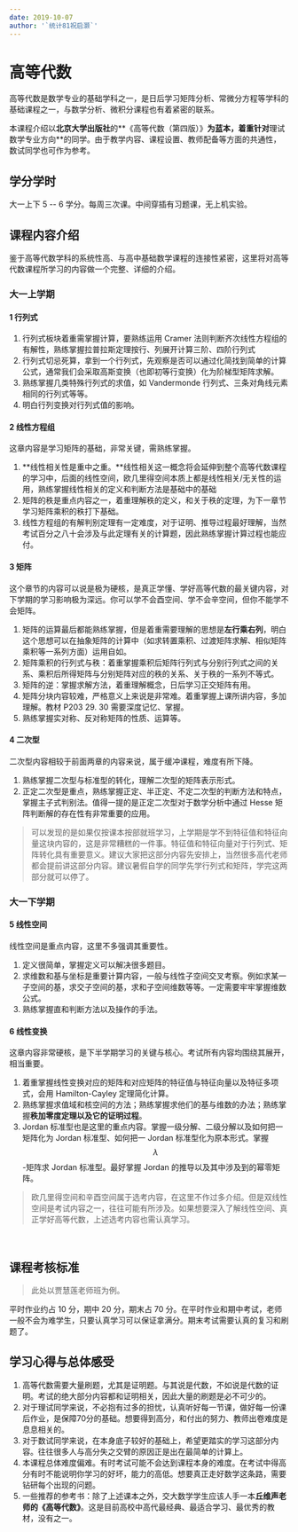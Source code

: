 ```yaml
---
date: 2019-10-07
author: '`统计81祝启灏`'
---
```


# 高等代数

高等代数是数学专业的基础学科之一，是日后学习矩阵分析、常微分方程等学科的基础课程之一，与数学分析、微积分课程也有着紧密的联系。

本课程介绍以**北京大学出版社**的**《高等代数（第四版）》**为蓝本，着重针对**理试数学专业方向**的同学。由于教学内容、课程设置、教师配备等方面的共通性，数试同学也可作为参考。

## 学分学时

大一上下 5 -- 6 学分。每周三次课。中间穿插有习题课，无上机实验。

## 课程内容介绍

鉴于高等代数学科的系统性高、与高中基础数学课程的连接性紧密，这里将对高等代数课程所学习的内容做一个完整、详细的介绍。

### 大一上学期

#### 1 行列式

1. 行列式板块着重需掌握计算，要熟练运用 Cramer 法则判断齐次线性方程组的有解性，熟练掌握拉普拉斯定理按行、列展开计算三阶、四阶行列式
2. 行列式切忌死算，拿到一个行列式，先观察是否可以通过化简找到简单的计算公式，通常我们会采取高斯变换（也即初等行变换）化为阶梯型矩阵求解。
3. 熟练掌握几类特殊行列式的求值，如 Vandermonde 行列式、三条对角线元素相同的行列式等等。
4. 明白行列变换对行列式值的影响。

#### 2 线性方程组

这章内容是学习矩阵的基础，非常关键，需熟练掌握。

1. **线性相关性是重中之重。**线性相关这一概念将会延伸到整个高等代数课程的学习中，后面的线性空间，欧几里得空间本质上都是线性相关/无关性的运用，熟练掌握线性相关的定义和判断方法是基础中的基础
2. 矩阵的秩是重点内容之一，着重理解秩的定义，和关于秩的定理，为下一章节学习矩阵乘积的秩打下基础。
3. 线性方程组的有解判别定理有一定难度，对于证明、推导过程最好理解，当然考试百分之八十会涉及与此定理有关的计算题，因此熟练掌握计算过程也能应付。

#### 3 矩阵

这个章节的内容可以说是极为硬核，是真正学懂、学好高等代数的最关键内容，对下学期的学习影响极为深远。你可以学不会酉空间、学不会辛空间，但你不能学不会矩阵。

1. 矩阵的运算最后都能熟练掌握，但是着重需要理解的思想是**左行乘右列**，明白这个思想可以在抽象矩阵的计算中（如求转置乘积、过渡矩阵求解、相似矩阵乘积等一系列方面）运用自如。
2. 矩阵乘积的行列式与秩：着重掌握乘积后矩阵行列式与分别行列式之间的关系、乘积后所得矩阵与分别矩阵对应的秩的关系、关于秩的一系列不等式。
3. 矩阵的逆：掌握求解方法，着重理解概念，日后学习正交矩阵有用。
4. 矩阵分块内容较难，严格意义上来说是非常难。着重掌握上课所讲内容，多加理解。教材 P203 29. 30 需要深度记忆、掌握。
5. 熟练掌握实对称、反对称矩阵的性质、运算等。

#### 4 二次型

二次型内容相较于前面两章的内容来说，属于缓冲课程，难度有所下降。

1. 熟练掌握二次型与标准型的转化，理解二次型的矩阵表示形式。
2. 正定二次型是重点，熟练掌握正定、半正定、不定二次型的判断方法和特点，掌握主子式判别法。值得一提的是正定二次型对于数学分析中通过 Hesse 矩阵判断解的存在性有非常重要的应用。
 
> 可以发现的是如果仅按课本按部就班学习，上学期是学不到特征值和特征向量这块内容的，这是非常糟糕的一件事。特征值和特征向量对于行列式、矩阵转化具有重要意义。建议大家把这部分内容先安排上，当然很多高代老师都会提前讲这部分内容。建议暑假自学的同学先学行列式和矩阵，学完这两部分就可以停了。

### 大一下学期

#### 5 线性空间

线性空间是重点内容，这里不多强调其重要性。

1. 定义很简单，掌握定义可以解决很多题目。
2. 求维数和基与坐标是重要计算内容，一般与线性子空间交叉考察。例如求某一子空间的基，求交子空间的基，求和子空间维数等等。一定需要牢牢掌握维数公式。
3. 熟练掌握直和判断方法以及操作的手法。

#### 6 线性变换

这章内容非常硬核，是下半学期学习的关键与核心。考试所有内容均围绕其展开，相当重要。

1. 着重掌握线性变换对应的矩阵和对应矩阵的特征值与特征向量以及特征多项式，会用 Hamilton-Cayley 定理简化计算。
2. 熟练掌握求值域和核空间的方法；熟练掌握求他们的基与维数的办法；熟练掌握**秩加零度定理以及它的证明过程**。
3. Jordan 标准型也是这里的重点内容。掌握一级分解、二级分解以及如何把一矩阵化为 Jordan 标准型、如何把一 Jordan 标准型化为原本形式。掌握 $$λ$$-矩阵求 Jordan 标准型。最好掌握 Jordan 的推导以及其中涉及到的幂零矩阵。
 
> 欧几里得空间和辛酉空间属于选考内容，在这里不作过多介绍。但是双线性空间是考试内容之一，往往可能有所涉及。如果想要深入了解线性空间、真正学好高等代数，上述选考内容也需认真学习。

 

## 课程考核标准

> 此处以贾慧莲老师班为例。

平时作业约占 10 分，期中 20 分，期末占 70 分。在平时作业和期中考试，老师一般不会为难学生，只要认真学习可以保证拿满分。期末考试需要认真的复习和刷题了。

## 学习心得与总体感受

1. 高等代数需要大量刷题，尤其是证明题。与其说是代数，不如说是代数的证明。考试的绝大部分内容都和证明相关，因此大量的刷题是必不可少的。
2. 对于理试同学来说，不必抱有过多的担忧，认真听好每一节课，做好每一份课后作业，是保障70分的基础。想要得到高分，和付出的努力、教师出卷难度是息息相关的。
3. 对于数试同学来说，在本身底子较好的基础上，希望更踏实的学习这部分内容。往往很多人与高分失之交臂的原因正是出在最简单的计算上。
4. 本课程总体难度偏难。有时考试可能不会达到课程本身的难度。在考试中得高分有时不能说明你学习的好坏，能力的高低。想要真正走好数学这条路，需要钻研每个出现的问题。
5. 一些推荐的参考书：除了上述课本之外，交大数学学生应该人手一本**丘维声老师的《高等代数》**。这是目前高校中高代最经典、最适合学习、最优秀的教材，没有之一。
